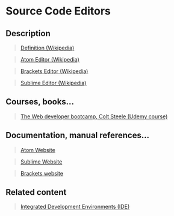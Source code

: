 # Source Code Editors

## Description

>[Definition (Wikipedia)](https://en.wikipedia.org/wiki/Source_code_editor)

>[Atom Editor (Wikipedia)](https://en.wikipedia.org/wiki/Atom_(text_editor))

>[Brackets Editor (Wikipedia)](https://en.wikipedia.org/wiki/Brackets_(text_editor))

>[Sublime Editor (Wikipedia)](https://en.wikipedia.org/wiki/Sublime_Text)

## Courses, books...

>[The Web developer bootcamp, Colt Steele (Udemy course)](../the-web-developer-bootcamp/twdb.md)

<!--Todo: must be included when editing the courses-->

## Documentation, manual references...

>[Atom Website](https://atom.io/)

>[Sublime Website](https://www.sublimetext.com/)

>[Brackets website](http://brackets.io/)

## Related content

>[Integrated Development Environments (IDE)](ide.md)
